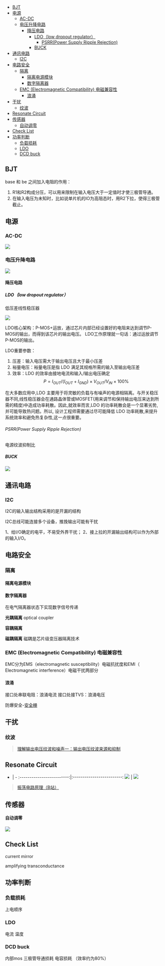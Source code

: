 
- [BJT](#bjt)
- [电源](#电源)
  - [AC-DC](#ac-dc)
  - [电压升降电路](#电压升降电路)
    - [降压电路](#降压电路)
      - [LDO（low dropout regulator）](#ldolow-dropout-regulator)
        - [PSRR(Power Supply Ripple Rejection)](#psrrpower-supply-ripple-rejection)
      - [BUCK](#buck)
- [通讯电路](#通讯电路)
  - [I2C](#i2c)
- [电路安全](#电路安全)
  - [隔离](#隔离)
    - [隔离电源模块](#隔离电源模块)
    - [数字隔离器](#数字隔离器)
  - [EMC (Electromagnetic Compatibility) 电磁兼容性](#emc-electromagnetic-compatibility-电磁兼容性)
    - [浪涌](#浪涌)
- [干扰](#干扰)
  - [纹波](#纹波)
- [Resonate Circuit](#resonate-circuit)
- [传感器](#传感器)
    - [自动调零](#自动调零)
- [Check List](#check-list)
- [功率判断](#功率判断)
  - [负载损耗](#负载损耗)
  - [LDO](#ldo)
  - [DCD buck](#dcd-buck)

## BJT
base 和 be 之间加入电阻的作用：
1. R1和R2构成分压，可以用来限制在输入电压大于一定值时才使三极管导通。
2. 在输入电压为未知时，比如说单片机的IO为高阻态时，用R2下拉，使得三极管截止。

## 电源

### AC-DC

![](src/img/全波整流.png)

### 电压升降电路
![](src/img/电源电压电路对比.png)

#### 降压电路


##### LDO（low dropout regulator）

低压差线性稳压器

![](src/img/LDO原理图.png)

LDO核心架构：P-MOS+运放，通过芯片内部已经设置好的电阻来达到调节P-MOS的输出，而得到该芯片的输出电压。
LDO工作原理就一句话：通过运放调节P-MOS的输出。

LDO重要参数：
1. 压差：输入电压需大于输出电压且大于最小压差
2. 裕量电压：裕量电压是指 LDO 满足其规格所需的输入至输出电压差
3. 效率：LDO 的效率由接地电流和输入/输出电压确定
$$P = I_{OUT}/(I_{OUT}+I_{GND})\times V_{OUT}/V_{IN}\times 100\% $$

在大多数应用中,LDO 主要用于将灵敏的负载与有噪声的电源相隔离。与开关稳压器不同,线性稳压器会在通路晶体管或MOSFET(用来调节和保持输出电压来达到所需的精度)中造成功率耗散。因此,就效率而言,LDO 的功率耗散会是一个显著劣势,并可能导致热问题。所以, 设计工程师需要通过尽可能降低 LDO 功率耗散,来提升系统效率和避免热复杂性,这一点很重要。

###### PSRR(Power Supply Ripple Rejection)
电源纹波抑制比

##### BUCK
![](src/img/BUCK原理图.png)

## 通讯电路

### I2C
I2C的输入输出结构采用的是开漏的结构

I2C总线可能连接多个设备，推挽输出可能有干扰

1、给I/O确定的电平，不易受外界干扰；
2、接上拉的开漏输出结构可以作为外部的输入I/O。

## 电路安全

### 隔离

#### 隔离电源模块


#### 数字隔离器
在电气隔离器状态下实现数字信号传递

**光耦隔离**
optical coupler 

**容耦隔离**

**磁耦隔离**
磁耦是芯片级变压器隔离技术


### EMC (Electromagnetic Compatibility) 电磁兼容性

EMC分为EMS（electromagnetic susceptibility）电磁抗扰度和EMI（ Electromagnetic interference）电磁干扰两部分

#### 浪涌
接口处串联电阻：浪涌电流
接口处接TVS：浪涌电压

防爆安全-[安全栅](../Ex/IntrinsicSafety.md#安全栅)

## 干扰

### 纹波
> [理解输出电压纹波和噪声一：输出电压纹波来源和抑制](https://e2echina.ti.com/blogs_/b/power_house/posts/53234)

## Resonate Circuit

 - | -
:-------------------------:|:-------------------------:
![](src/img/ResonateCircuitBJT1.png) | ![](src/img/ResonateCircuitBJT2.png)

> [振荡电路原理（B站）](https://www.bilibili.com/video/BV1La4y1g7GC/?spm_id_from=333.788&vd_source=bc1fa6dcfe143fdb1cf9fab62f9aae02)



## 传感器
#### 自动调零
![](src/img/传感器自动调零逻辑.png)

## Check List
current mirror

amplifying transconductance




## 功率判断

### 负载损耗
上电顺序

### LDO
电流 温度 

### DCD buck
内部mos 三极管导通损耗 电容损耗 （效率约为80%）